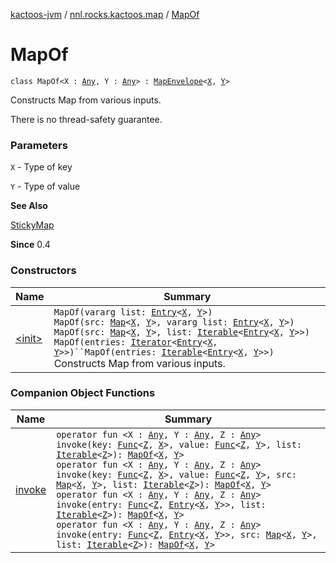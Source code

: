 [kactoos-jvm](../../index.md) / [nnl.rocks.kactoos.map](../index.md) / [MapOf](./index.md)

# MapOf

`class MapOf<X : `[`Any`](https://kotlinlang.org/api/latest/jvm/stdlib/kotlin/-any/index.html)`, Y : `[`Any`](https://kotlinlang.org/api/latest/jvm/stdlib/kotlin/-any/index.html)`> : `[`MapEnvelope`](../-map-envelope/index.md)`<`[`X`](index.md#X)`, `[`Y`](index.md#Y)`>`

Constructs Map from various inputs.

There is no thread-safety guarantee.

### Parameters

`X` - Type of key

`Y` - Type of value

**See Also**

[StickyMap](../-sticky-map/index.md)

**Since**
0.4

### Constructors

| Name | Summary |
|---|---|
| [&lt;init&gt;](-init-.md) | `MapOf(vararg list: `[`Entry`](https://kotlinlang.org/api/latest/jvm/stdlib/kotlin.collections/-map/-entry/index.html)`<`[`X`](index.md#X)`, `[`Y`](index.md#Y)`>)`<br>`MapOf(src: `[`Map`](https://kotlinlang.org/api/latest/jvm/stdlib/kotlin.collections/-map/index.html)`<`[`X`](index.md#X)`, `[`Y`](index.md#Y)`>, vararg list: `[`Entry`](https://kotlinlang.org/api/latest/jvm/stdlib/kotlin.collections/-map/-entry/index.html)`<`[`X`](index.md#X)`, `[`Y`](index.md#Y)`>)`<br>`MapOf(src: `[`Map`](https://kotlinlang.org/api/latest/jvm/stdlib/kotlin.collections/-map/index.html)`<`[`X`](index.md#X)`, `[`Y`](index.md#Y)`>, list: `[`Iterable`](https://kotlinlang.org/api/latest/jvm/stdlib/kotlin.collections/-iterable/index.html)`<`[`Entry`](https://kotlinlang.org/api/latest/jvm/stdlib/kotlin.collections/-map/-entry/index.html)`<`[`X`](index.md#X)`, `[`Y`](index.md#Y)`>>)`<br>`MapOf(entries: `[`Iterator`](https://kotlinlang.org/api/latest/jvm/stdlib/kotlin.collections/-iterator/index.html)`<`[`Entry`](https://kotlinlang.org/api/latest/jvm/stdlib/kotlin.collections/-map/-entry/index.html)`<`[`X`](index.md#X)`, `[`Y`](index.md#Y)`>>)``MapOf(entries: `[`Iterable`](https://kotlinlang.org/api/latest/jvm/stdlib/kotlin.collections/-iterable/index.html)`<`[`Entry`](https://kotlinlang.org/api/latest/jvm/stdlib/kotlin.collections/-map/-entry/index.html)`<`[`X`](index.md#X)`, `[`Y`](index.md#Y)`>>)`<br>Constructs Map from various inputs. |

### Companion Object Functions

| Name | Summary |
|---|---|
| [invoke](invoke.md) | `operator fun <X : `[`Any`](https://kotlinlang.org/api/latest/jvm/stdlib/kotlin/-any/index.html)`, Y : `[`Any`](https://kotlinlang.org/api/latest/jvm/stdlib/kotlin/-any/index.html)`, Z : `[`Any`](https://kotlinlang.org/api/latest/jvm/stdlib/kotlin/-any/index.html)`> invoke(key: `[`Func`](../../nnl.rocks.kactoos/-func/index.md)`<`[`Z`](invoke.md#Z)`, `[`X`](invoke.md#X)`>, value: `[`Func`](../../nnl.rocks.kactoos/-func/index.md)`<`[`Z`](invoke.md#Z)`, `[`Y`](invoke.md#Y)`>, list: `[`Iterable`](https://kotlinlang.org/api/latest/jvm/stdlib/kotlin.collections/-iterable/index.html)`<`[`Z`](invoke.md#Z)`>): `[`MapOf`](./index.md)`<`[`X`](invoke.md#X)`, `[`Y`](invoke.md#Y)`>`<br>`operator fun <X : `[`Any`](https://kotlinlang.org/api/latest/jvm/stdlib/kotlin/-any/index.html)`, Y : `[`Any`](https://kotlinlang.org/api/latest/jvm/stdlib/kotlin/-any/index.html)`, Z : `[`Any`](https://kotlinlang.org/api/latest/jvm/stdlib/kotlin/-any/index.html)`> invoke(key: `[`Func`](../../nnl.rocks.kactoos/-func/index.md)`<`[`Z`](invoke.md#Z)`, `[`X`](invoke.md#X)`>, value: `[`Func`](../../nnl.rocks.kactoos/-func/index.md)`<`[`Z`](invoke.md#Z)`, `[`Y`](invoke.md#Y)`>, src: `[`Map`](https://kotlinlang.org/api/latest/jvm/stdlib/kotlin.collections/-map/index.html)`<`[`X`](invoke.md#X)`, `[`Y`](invoke.md#Y)`>, list: `[`Iterable`](https://kotlinlang.org/api/latest/jvm/stdlib/kotlin.collections/-iterable/index.html)`<`[`Z`](invoke.md#Z)`>): `[`MapOf`](./index.md)`<`[`X`](invoke.md#X)`, `[`Y`](invoke.md#Y)`>`<br>`operator fun <X : `[`Any`](https://kotlinlang.org/api/latest/jvm/stdlib/kotlin/-any/index.html)`, Y : `[`Any`](https://kotlinlang.org/api/latest/jvm/stdlib/kotlin/-any/index.html)`, Z : `[`Any`](https://kotlinlang.org/api/latest/jvm/stdlib/kotlin/-any/index.html)`> invoke(entry: `[`Func`](../../nnl.rocks.kactoos/-func/index.md)`<`[`Z`](invoke.md#Z)`, `[`Entry`](https://kotlinlang.org/api/latest/jvm/stdlib/kotlin.collections/-map/-entry/index.html)`<`[`X`](invoke.md#X)`, `[`Y`](invoke.md#Y)`>>, list: `[`Iterable`](https://kotlinlang.org/api/latest/jvm/stdlib/kotlin.collections/-iterable/index.html)`<`[`Z`](invoke.md#Z)`>): `[`MapOf`](./index.md)`<`[`X`](invoke.md#X)`, `[`Y`](invoke.md#Y)`>`<br>`operator fun <X : `[`Any`](https://kotlinlang.org/api/latest/jvm/stdlib/kotlin/-any/index.html)`, Y : `[`Any`](https://kotlinlang.org/api/latest/jvm/stdlib/kotlin/-any/index.html)`, Z : `[`Any`](https://kotlinlang.org/api/latest/jvm/stdlib/kotlin/-any/index.html)`> invoke(entry: `[`Func`](../../nnl.rocks.kactoos/-func/index.md)`<`[`Z`](invoke.md#Z)`, `[`Entry`](https://kotlinlang.org/api/latest/jvm/stdlib/kotlin.collections/-map/-entry/index.html)`<`[`X`](invoke.md#X)`, `[`Y`](invoke.md#Y)`>>, src: `[`Map`](https://kotlinlang.org/api/latest/jvm/stdlib/kotlin.collections/-map/index.html)`<`[`X`](invoke.md#X)`, `[`Y`](invoke.md#Y)`>, list: `[`Iterable`](https://kotlinlang.org/api/latest/jvm/stdlib/kotlin.collections/-iterable/index.html)`<`[`Z`](invoke.md#Z)`>): `[`MapOf`](./index.md)`<`[`X`](invoke.md#X)`, `[`Y`](invoke.md#Y)`>` |
